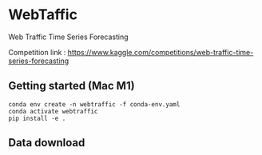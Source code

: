 # WebTaffic
Web Traffic Time Series Forecasting

Competition link : https://www.kaggle.com/competitions/web-traffic-time-series-forecasting


## Getting started (Mac M1)

```
conda env create -n webtraffic -f conda-env.yaml
conda activate webtraffic
pip install -e .
```

## Data download

